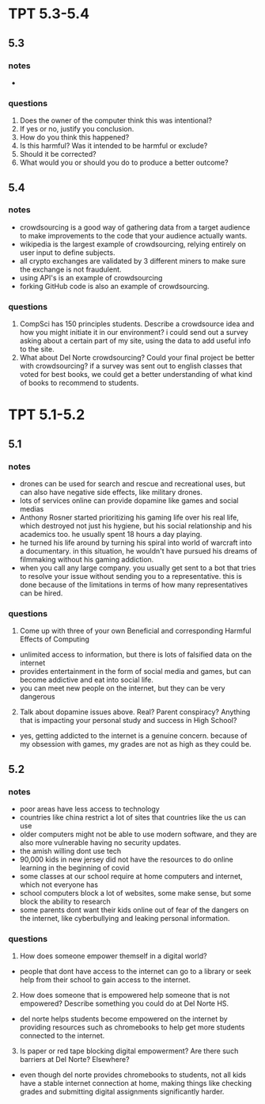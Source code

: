 # TPT 5.3-5.4

## 5.3

### notes
*

### questions
1. Does the owner of the computer think this was intentional?
2. If yes or no, justify you conclusion.
3. How do you think this happened?
4. Is this harmful? Was it intended to be harmful or exclude?
5. Should it be corrected?
6. What would you or should you do to produce a better outcome?

## 5.4
### notes
* crowdsourcing is a good way of gathering data from a target audience to make improvements to the code that your audience actually wants.
* wikipedia is the largest example of crowdsourcing, relying entirely on user input to define subjects.
* all crypto exchanges are validated by 3 different miners to make sure the exchange is not fraudulent.
* using API's is an example of crowdsourcing
* forking GitHub code is also an example of crowdsourcing.

### questions
1. CompSci has 150 principles students. Describe a crowdsource idea and how you might initiate it in our environment?
i could send out a survey asking about a certain part of my site, using the data to add useful info to the site.
2. What about Del Norte crowdsourcing? Could your final project be better with crowdsourcing?
if a survey was sent out to english classes that voted for best books, we could get a better understanding of what kind of books to recommend to students.
# TPT 5.1-5.2

## 5.1

### notes
* drones can be used for search and rescue and recreational uses, but can also have negative side effects, like military drones. 
* lots of services online can provide dopamine like games and social medias
* Anthony Rosner started prioritizing his gaming life over his real life, which destroyed not just his hygiene, but his social relationship and his academics too. he usually spent 18 hours a day playing.
* he turned his life around by turning his spiral into world of warcraft into a documentary. in this situation, he wouldn't have pursued his dreams of filmmaking without his gaming addiction.
* when you call any large company. you usually get sent to a bot that tries to resolve your issue without sending you to a representative. this is done because of the limitations in terms of how many representatives can be hired.

### questions
1. Come up with three of your own Beneficial and corresponding Harmful Effects of Computing
* unlimited access to information, but there is lots of falsified data on the internet
* provides entertainment in the form of social media and games, but can become addictive and eat into social life.
* you can meet new people on the internet, but they can be very dangerous
2. Talk about dopamine issues above. Real? Parent conspiracy? Anything that is impacting your personal study and success in High School?
* yes, getting addicted to the internet is a genuine concern. because of my obsession with games, my grades are not as high as they could be.

## 5.2

### notes
* poor areas have less access to technology
* countries like china restrict a lot of sites that countries like the us can use
* older computers might not be able to use modern software, and they are also more vulnerable having no security updates.
* the amish willing dont use tech
* 90,000 kids in new jersey did not have the resources to do online learning in the beginning of covid
* some classes at our school require at home computers and internet, which not everyone has
* school computers block a lot of websites, some make sense, but some block the ability to research
* some parents dont want their kids online out of fear of the dangers on the internet, like cyberbullying and leaking personal information.

### questions
1. How does someone empower themself in a digital world?
* people that dont have access to the internet can go to a library or seek help from their school to gain access to the internet.
2. How does someone that is empowered help someone that is not empowered? Describe something you could do at Del Norte HS.
* del norte helps students become empowered on the internet by providing resources such as chromebooks to help get more students connected to the internet.
3. Is paper or red tape blocking digital empowerment? Are there such barriers at Del Norte? Elsewhere?
* even though del norte provides chromebooks to students, not all kids have a stable internet connection at home, making things like checking grades and submitting digital assignments significantly harder.
